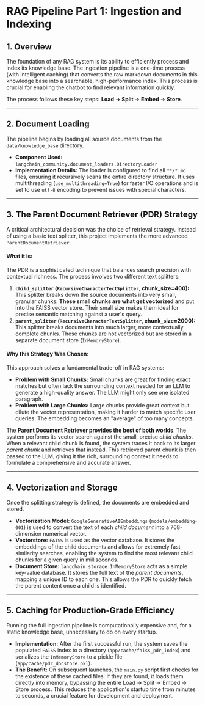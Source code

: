 # RAG Pipeline Part 1: Ingestion and Indexing

## 1. Overview

The foundation of any RAG system is its ability to efficiently process and index its knowledge base. The ingestion pipeline is a one-time process (with intelligent caching) that converts the raw markdown documents in this knowledge base into a searchable, high-performance index. This process is crucial for enabling the chatbot to find relevant information quickly.

The process follows these key steps: **Load -> Split -> Embed -> Store**.

---

## 2. Document Loading

The pipeline begins by loading all source documents from the `data/knowledge_base` directory.

*   **Component Used:** `langchain_community.document_loaders.DirectoryLoader`
*   **Implementation Details:** The loader is configured to find all `**/*.md` files, ensuring it recursively scans the entire directory structure. It uses multithreading (`use_multithreading=True`) for faster I/O operations and is set to use `utf-8` encoding to prevent issues with special characters.

---

## 3. The Parent Document Retriever (PDR) Strategy

A critical architectural decision was the choice of retrieval strategy. Instead of using a basic text splitter, this project implements the more advanced `ParentDocumentRetriever`.

#### **What it is:**

The PDR is a sophisticated technique that balances search precision with contextual richness. The process involves two different text splitters:

1.  **`child_splitter` (`RecursiveCharacterTextSplitter`, chunk_size=400):** This splitter breaks down the source documents into very small, granular chunks. **These small chunks are what get vectorized** and put into the FAISS vector store. Their small size makes them ideal for precise semantic matching against a user's query.
2.  **`parent_splitter` (`RecursiveCharacterTextSplitter`, chunk_size=2000):** This splitter breaks documents into much larger, more contextually complete chunks. These chunks are not vectorized but are stored in a separate document store (`InMemoryStore`).

#### **Why this Strategy Was Chosen:**

This approach solves a fundamental trade-off in RAG systems:
*   **Problem with Small Chunks:** Small chunks are great for finding exact matches but often lack the surrounding context needed for an LLM to generate a high-quality answer. The LLM might only see one isolated paragraph.
*   **Problem with Large Chunks:** Large chunks provide great context but dilute the vector representation, making it harder to match specific user queries. The embedding becomes an "average" of too many concepts.

The **Parent Document Retriever provides the best of both worlds**. The system performs its vector search against the small, precise *child chunks*. When a relevant child chunk is found, the system traces it back to its larger *parent chunk* and retrieves that instead. This retrieved parent chunk is then passed to the LLM, giving it the rich, surrounding context it needs to formulate a comprehensive and accurate answer.

---

## 4. Vectorization and Storage

Once the splitting strategy is defined, the documents are embedded and stored.

*   **Vectorization Model:** `GoogleGenerativeAIEmbeddings` (`models/embedding-001`) is used to convert the text of each *child document* into a 768-dimension numerical vector.
*   **Vectorstore:** `FAISS` is used as the vector database. It stores the embeddings of the child documents and allows for extremely fast similarity searches, enabling the system to find the most relevant child chunks for a given query in milliseconds.
*   **Document Store:** `langchain.storage.InMemoryStore` acts as a simple key-value database. It stores the full text of the *parent documents*, mapping a unique ID to each one. This allows the PDR to quickly fetch the parent content once a child is identified.

---

## 5. Caching for Production-Grade Efficiency

Running the full ingestion pipeline is computationally expensive and, for a static knowledge base, unnecessary to do on every startup.

*   **Implementation:** After the first successful run, the system saves the populated `FAISS` index to a directory (`app/cache/faiss_pdr_index`) and serializes the `InMemoryStore` to a pickle file (`app/cache/pdr_docstore.pkl`).
*   **The Benefit:** On subsequent launches, the `main.py` script first checks for the existence of these cached files. If they are found, it loads them directly into memory, bypassing the entire Load -> Split -> Embed -> Store process. This reduces the application's startup time from minutes to seconds, a crucial feature for development and deployment.